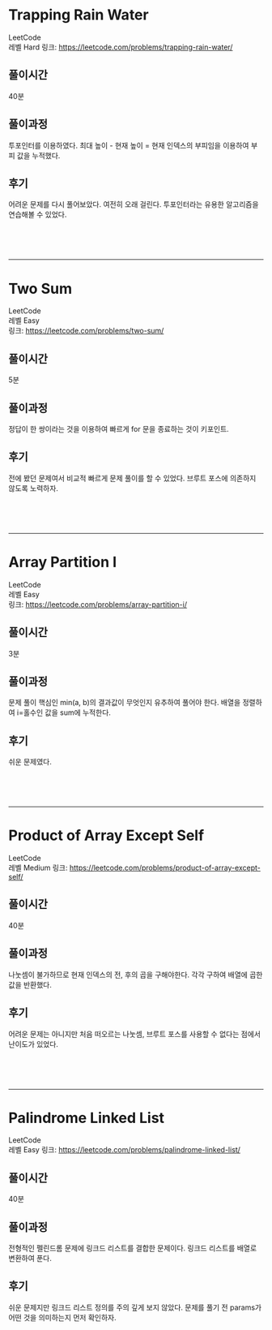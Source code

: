 # Trapping Rain Water

LeetCode  
레벨 Hard
링크: https://leetcode.com/problems/trapping-rain-water/

## 풀이시간

40분

## 풀이과정

투포인터를 이용하였다. 최대 높이 - 현재 높이 = 현재 인덱스의 부피임을 이용하여 부피 값을 누적했다.

## 후기

어려운 문제를 다시 풀어보았다. 여전히 오래 걸린다. 투포인터라는 유용한 알고리즘을 연습해볼 수 있었다.

</br>
</br>
</br>

---

# Two Sum

LeetCode  
레벨 Easy  
링크: https://leetcode.com/problems/two-sum/

## 풀이시간

5분

## 풀이과정

정답이 한 쌍이라는 것을 이용하여 빠르게 for 문을 종료하는 것이 키포인트.

## 후기

전에 봤던 문제여서 비교적 빠르게 문제 풀이를 할 수 있었다. 브루트 포스에 의존하지 않도록 노력하자.

</br>
</br>
</br>

---

# Array Partition I

LeetCode  
레벨 Easy  
링크: https://leetcode.com/problems/array-partition-i/

## 풀이시간

3분

## 풀이과정

문제 풀이 핵심인 min(a, b)의 결과값이 무엇인지 유추하여 풀어야 한다. 배열을 정렬하여 i=홀수인 값을 sum에 누적한다.

## 후기

쉬운 문제였다.

</br>
</br>
</br>

---

# Product of Array Except Self

LeetCode  
레벨 Medium
링크: https://leetcode.com/problems/product-of-array-except-self/

## 풀이시간

40분

## 풀이과정

나눗셈이 불가하므로 현재 인덱스의 전, 후의 곱을 구해야한다. 각각 구하여 배열에 곱한 값을 반환했다.

## 후기

어려운 문제는 아니지만 처음 떠오르는 나눗셈, 브루트 포스를 사용할 수 없다는 점에서 난이도가 있었다.

</br>
</br>
</br>

---

# Palindrome Linked List

LeetCode  
레벨 Easy
링크: https://leetcode.com/problems/palindrome-linked-list/

## 풀이시간

40분

## 풀이과정

전형적인 펠린드롬 문제에 링크드 리스트를 결합한 문제이다. 링크드 리스트를 배열로 변환하여 푼다.

## 후기

쉬운 문제지만 링크드 리스트 정의를 주의 깊게 보지 않았다. 문제를 풀기 전 params가 어떤 것을 의미하는지 먼저 확인하자.
